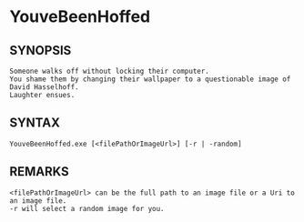 YouveBeenHoffed
===============

SYNOPSIS
--------
    Someone walks off without locking their computer.
    You shame them by changing their wallpaper to a questionable image of David Hasselhoff.
    Laughter ensues.

SYNTAX
------
    YouveBeenHoffed.exe [<filePathOrImageUrl>] [-r | -random]

REMARKS
-------
    <filePathOrImageUrl> can be the full path to an image file or a Uri to an image file.
    -r will select a random image for you.
